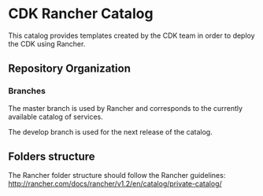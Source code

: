 # CDK Rancher Catalog

This catalog provides templates created by the CDK team in order to deploy the CDK using Rancher.

## Repository Organization

### Branches

The master branch is used by Rancher and corresponds to the currently available catalog of services.

The develop branch is used for the next release of the catalog.

## Folders structure

The Rancher folder structure should follow the Rancher guidelines: http://rancher.com/docs/rancher/v1.2/en/catalog/private-catalog/
